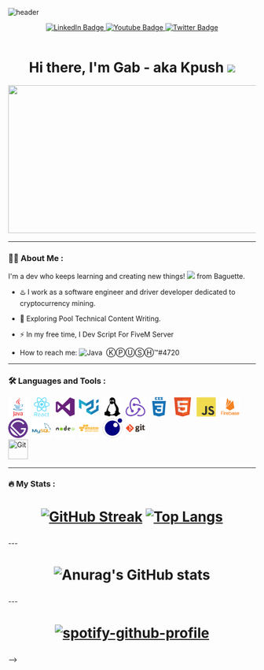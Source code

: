 ![header](https://capsule-render.vercel.app/api?type=transparent&color=gradient&customColorList=0,2,2,5,30&height=300&section=header&text=Kpush%20GitProfil&animation=twinkling&fontSize=70&fontColor=d6ace6&stroke=00FF00&strokeWidth=0.2)


<!-- <div id="header" align="center">
  <img src="https://media.giphy.com/media/VeGyWBK88Mn7GF0lPu/giphy.gif" width="100"/>
</div> -->

<div id="badges" align="center">
  <a href="https://http.cat/404">
    <img src="https://img.shields.io/badge/LinkedIn-blue?style=for-the-badge&logo=linkedin&logoColor=white" alt="LinkedIn Badge"/>
  </a>
  <a href="https://http.cat/420">
    <img src="https://img.shields.io/badge/YouTube-red?style=for-the-badge&logo=youtube&logoColor=white" alt="Youtube Badge"/>
  </a>
  <a href="https://http.cat/599">
    <img src="https://img.shields.io/badge/Twitter-blue?style=for-the-badge&logo=twitter&logoColor=white" alt="Twitter Badge"/>
  </a>
</div>

<div id="compteur" align="center">
<img src="https://komarev.com/ghpvc/?username=Kpush6Bull&style=flat-square&color=green" alt=""/>
</div>

<h1 align="center">
  Hi there, I'm Gab - aka Kpush
  <img src="https://media.giphy.com/media/3o7bu6KDIpS4OFRP6o/giphy.gif" width="30px"/>
</h1>

<div align="center">
  <img src="https://media.giphy.com/media/8EmeieJAGjvUI/giphy.gif" width="600" height="300"/>
</div>

---

### :man_technologist: About Me :
I'm a dev who keeps learning and creating new things! <img src="https://media.giphy.com/media/WUlplcMpOCEmTGBtBW/giphy.gif" width="30"> from Baguette.

- :hotsprings:  I work as a software engineer and driver developer dedicated to cryptocurrency mining.

- :construction: Exploring Pool Technical Content Writing.

- :zap: In my free time, I Dev Script For FiveM Server 

- How to reach me: <img src="https://logodownload.org/wp-content/uploads/2017/11/discord-logo-7-1.png" title="Java" alt="Java" width="40" height="40"/>&nbsp;  ⓀⓅⓊⓈⒽ™#4720

---

### :hammer_and_wrench: Languages and Tools :
<div>
  <img src="https://github.com/devicons/devicon/blob/master/icons/java/java-original-wordmark.svg" title="Java" alt="Java" width="40" height="40"/>&nbsp;
  <img src="https://github.com/devicons/devicon/blob/master/icons/react/react-original-wordmark.svg" title="React" alt="React" width="40" height="40"/>&nbsp;
  <img src="https://raw.githubusercontent.com/devicons/devicon/1119b9f84c0290e0f0b38982099a2bd027a48bf1/icons/visualstudio/visualstudio-plain.svg" title="Vscode" alt="Vsode" width="40" height="40"/>&nbsp;
  <img src="https://github.com/devicons/devicon/blob/master/icons/materialui/materialui-original.svg" title="Material UI" alt="Material UI" width="40" height="40"/>&nbsp;
  <img src="https://raw.githubusercontent.com/devicons/devicon/1119b9f84c0290e0f0b38982099a2bd027a48bf1/icons/linux/linux-plain.svg" title="Linux" alt="Linux" width="40" height="40"/>&nbsp;
  <img src="https://github.com/devicons/devicon/blob/master/icons/redux/redux-original.svg" title="Redux" alt="Redux " width="40" height="40"/>&nbsp;
  <img src="https://github.com/devicons/devicon/blob/master/icons/css3/css3-plain-wordmark.svg"  title="CSS3" alt="CSS" width="40" height="40"/>&nbsp;
  <img src="https://github.com/devicons/devicon/blob/master/icons/html5/html5-original.svg" title="HTML5" alt="HTML" width="40" height="40"/>&nbsp;
  <img src="https://github.com/devicons/devicon/blob/master/icons/javascript/javascript-original.svg" title="JavaScript" alt="JavaScript" width="40" height="40"/>&nbsp;
  <img src="https://github.com/devicons/devicon/blob/master/icons/firebase/firebase-plain-wordmark.svg" title="Firebase" alt="Firebase" width="40" height="40"/>&nbsp;
  <img src="https://github.com/devicons/devicon/blob/master/icons/gatsby/gatsby-original.svg" title="Gatsby"  alt="Gatsby" width="40" height="40"/>&nbsp;
  <img src="https://github.com/devicons/devicon/blob/master/icons/mysql/mysql-original-wordmark.svg" title="MySQL"  alt="MySQL" width="40" height="40"/>&nbsp;
  <img src="https://github.com/devicons/devicon/blob/master/icons/nodejs/nodejs-original-wordmark.svg" title="NodeJS" alt="NodeJS" width="40" height="40"/>&nbsp;
  <img src="https://github.com/devicons/devicon/blob/master/icons/amazonwebservices/amazonwebservices-plain-wordmark.svg" title="AWS" alt="AWS" width="40" height="40"/>&nbsp;
  <img src="https://raw.githubusercontent.com/devicons/devicon/1119b9f84c0290e0f0b38982099a2bd027a48bf1/icons/lua/lua-original.svg" title="LUA" alt="LUA" width="40" height="40"/>&nbsp;
  <img src="https://github.com/devicons/devicon/blob/master/icons/git/git-original-wordmark.svg" title="Git" **alt="Git" width="40" height="40"/>
</div>
<img src="https://pngset.com/images/fivem-logo-fivem-animal-snail-invertebrate-graphics-transparent-png-2938365.png" title="Git" **alt="Git" width="40" height="40"/>
</div>

---

### :fire: My Stats :
<h1 align="center">

[![GitHub Streak](http://github-readme-streak-stats.herokuapp.com?user=Kpush6Bull&theme=dark&background=000000)](https://git.io/streak-stats)
[![Top Langs](https://github-readme-stats.vercel.app/api/top-langs/?username=Kpush6Bull&layout=compact&theme=vision-friendly-dark)](https://github.com/Kpush6Bull/github-readme-stats)
</h1>
---
<h1 align="center">

![Anurag's GitHub stats](https://github-readme-stats.vercel.app/api?username=Kpush6Bull&show_icons=true&theme=gruvbox)

</h1>
---
<h1 align="center">

[![spotify-github-profile](https://spotify-github-profile.vercel.app/api/view?uid=11124144009&cover_image=true&theme=default&bar_color=8c0d64&bar_color_cover=true)](https://github.com/kittinan/spotify-github-profile)

</h1>
-->
